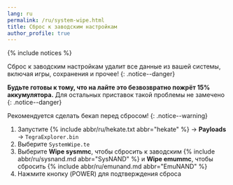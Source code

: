 ```yaml
---
lang: ru
permalink: /ru/system-wipe.html
title: Сброс к заводским настройкам
author_profile: true
---
```


{% include notices %}

Сброс к заводским настройкам удалит все данные из вашей системы, включая игры, сохранения и прочее!
{: .notice--danger}

**Будьте готовы к тому, что на лайте это безвозвратно пожрёт 15% аккумулятора.** Для остальных приставок такой проблемы не замечено
{: .notice--danger}

Рекомендуется сделать бекап перед сбросом!
{: .notice--warning}

1. Запустите {% include abbr/ru/hekate.txt abbr="hekate" %} -> **Payloads** -> `TegraExplorer.bin`
1. Выберите `SystemWipe.te`
1. Выберите **Wipe sysmmc**, чтобы сбросить к заводским {% include abbr/ru/sysnand.md abbr="SysNAND" %} и **Wipe emummc**, чтобы сбросить {% include abbr/ru/emunand.md abbr="EmuNAND" %}
1. Нажмите кнопку (POWER) для подтверждения сброса 
